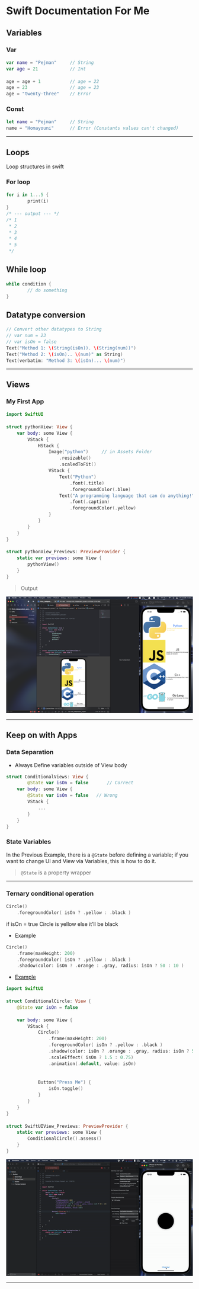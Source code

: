 # Swift Documentation For Me

## Variables

### Var

```swift
var name = "Pejman"     // String
var age = 21            // Int

age = age + 1           // age = 22
age = 23                // age = 23 
age = "twenty-three"    // Error
```

### Const

```swift
let name = "Pejman"     // String
name = "Homayouni"      // Error (Constants values can't changed)
```
---
## Loops

Loop structures in swift

### For loop

```swift
for i in 1...5 {
		print(i)
}
/* --- output --- */
/* 1
 * 2
 * 3
 * 4
 * 5
 */
```

## While loop

```swift
while condition {
		// do something
}
```

## Datatype conversion

```swift
// Convert other datatypes to String
// var num = 23
// var isOn = false
Text("Method 1: \(String(isOn)). \(String(num))")    
Text("Method 2: \(isOn).. \(num)" as String)
Text(verbatim: "Method 3: \(isOn)... \(num)")
```
---
## Views

### My First App

```swift
import SwiftUI

struct pythonView: View {
    var body: some View {
        VStack {
            HStack {
                Image("python")     // in Assets Folder
                    .resizable()
                    .scaledToFit()
                VStack {
                    Text("Python")
                        .font(.title)
                        .foregroundColor(.blue)
                    Text("A programming language that can do anything!")
                        .font(.caption)
                        .foregroundColor(.yellow)
                }
            }
        }
    }
}

struct pythonView_Previews: PreviewProvider {
    static var previews: some View {
        pythonView()
    }
}
```

> Output

![view.png](./images/view.png)

---

## Keep on with Apps

### Data Separation

- Always Define variables outside of View body

```swift
struct ConditionalViews: View {
		@State var isOn = false       // Correct
    var body: some View {
		@State var isOn = false   // Wrong
        VStack {
			...
		}
	}
}
```

### State Variables

In the Previous Example, there is a `@State` before defining a variable; if you want to change UI and View via Variables, this is how to do it.

> `@State` is a property wrapper
> 

---

### Ternary conditional operation

```swift
Circle()
	.foregroundColor( isOn ? .yellow : .black )
```

if isOn = true Circle is yellow else it’ll be black

- Example

```swift
Circle()
	.frame(maxHeight: 200)
    .foregroundColor( isOn ? .yellow : .black )
    .shadow(color: isOn ? .orange : .gray, radius: isOn ? 50 : 10 )   
```

- [Example](./Button/)

```swift
import SwiftUI

struct ConditionalCircle: View {
    @State var isOn = false
    
    var body: some View {
        VStack {
            Circle()
                .frame(maxHeight: 200)
                .foregroundColor( isOn ? .yellow : .black )
                .shadow(color: isOn ? .orange : .gray, radius: isOn ? 50 : 10 )
                .scaleEffect( isOn ? 1.5 : 0.75)
                .animation(.default, value: isOn)
            

            Button("Press Me") {
                isOn.toggle()
            }
        }
    }
}

struct SwiftUIView_Previews: PreviewProvider {
    static var previews: some View {
        ConditionalCircle().assess()
    }
}
```

![Button.gif](./images/Button.gif)

---
